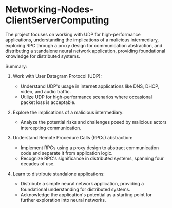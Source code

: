 # Networking-Nodes-ClientServerComputing
The project focuses on working with UDP for high-performance applications, understanding the implications of a malicious intermediary, exploring RPC through a proxy design for communication abstraction, and distributing a standalone neural network application, providing foundational knowledge for distributed systems.

Summary: 

1. Work with User Datagram Protocol (UDP):
   - Understand UDP's usage in internet applications like DNS, DHCP, video, and audio traffic.
   - Utilize UDP for high-performance scenarios where occasional packet loss is acceptable.

2. Explore the implications of a malicious intermediary:
   - Analyze the potential risks and challenges posed by malicious actors intercepting communication.

3. Understand Remote Procedure Calls (RPCs) abstraction:
   - Implement RPCs using a proxy design to abstract communication code and separate it from application logic.
   - Recognize RPC's significance in distributed systems, spanning four decades of use.

4. Learn to distribute standalone applications:
   - Distribute a simple neural network application, providing a foundational understanding for distributed systems.
   - Acknowledge the application's potential as a starting point for further exploration into neural networks.
